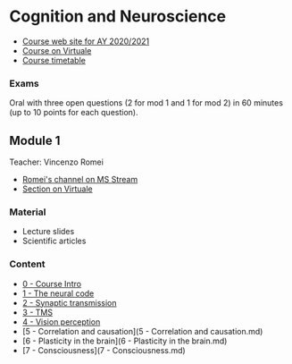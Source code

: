 # Cognition and Neuroscience

- [Course web site for AY 2020/2021](https://www.unibo.it/en/teaching/course-unit-catalogue/course-unit/2020/446547)
- [Course on Virtuale](https://virtuale.unibo.it/course/view.php?id=19436)
- [Course timetable](https://www.unibo.it/en/teaching/course-unit-catalogue/course-unit/2020/446547/orariolezioni#449384)

### Exams

Oral with three open questions (2 for mod 1 and 1 for mod 2) in 60 minutes (up to 10 points for each question).


## Module 1

Teacher: Vincenzo Romei

- [Romei's channel on MS Stream](https://web.microsoftstream.com/user/d8939ea9-6cdf-43f8-aa66-8a3d377121cc)
- [Section on Virtuale](https://virtuale.unibo.it/course/view.php?id=19436#section-1)

### Material

- Lecture slides
- Scientific articles

### Content

- [0 - Course Intro](0%20-%20Course%20Intro.md)
- [1 - The neural code](1%20-%20The%20neural%20code.md)
- [2 - Synaptic transmission](2%20-%20Synaptic%20transmission.md)
- [3 - TMS](3%20-%20TMS.md)
- [4 - Vision perception](4%20-%20Vision%20perception.md)
- [5 - Correlation and causation](5 - Correlation and causation.md)
- [6 - Plasticity in the brain](6 - Plasticity in the brain.md)
- [7 - Consciousness](7 - Consciousness.md)
